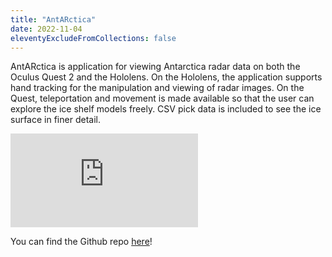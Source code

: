```yaml
---
title: "AntARctica"
date: 2022-11-04
eleventyExcludeFromCollections: false
---
```


AntARctica is application for viewing Antarctica radar data on both the Oculus Quest 2 and the Hololens. On the Hololens, the application supports hand tracking for the manipulation and viewing of radar images. On the Quest, teleportation and movement is made available so that the user can explore the ice shelf models freely. CSV pick data is included to see the ice surface in finer detail.

<div class="youtube vertical">
<iframe src="https://www.youtube-nocookie.com/embed/mHCtDURJi8g" frameborder="0" allow="accelerometer; autoplay; clipboard-write; encrypted-media; gyroscope; picture-in-picture" allowfullscreen></iframe>
</div>

You can find the Github repo [here](https://github.com/guosy1998/antARctica)!
